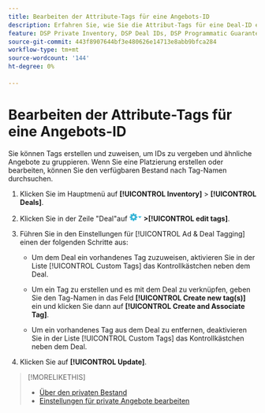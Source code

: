 ```yaml
---
title: Bearbeiten der Attribute-Tags für eine Angebots-ID
description: Erfahren Sie, wie Sie die Attribut-Tags für eine Deal-ID erstellen und bearbeiten.
feature: DSP Private Inventory, DSP Deal IDs, DSP Programmatic Guaranteed Deals
source-git-commit: 443f8907644bf3e480626e14713e8abb9bfca284
workflow-type: tm+mt
source-wordcount: '144'
ht-degree: 0%

---
```


# Bearbeiten der Attribute-Tags für eine Angebots-ID

Sie können Tags erstellen und zuweisen, um IDs zu vergeben und ähnliche Angebote zu gruppieren. Wenn Sie eine Platzierung erstellen oder bearbeiten, können Sie den verfügbaren Bestand nach Tag-Namen durchsuchen.

1. Klicken Sie im Hauptmenü auf **[!UICONTROL Inventory]** > **[!UICONTROL Deals]**.

1. Klicken Sie in der Zeile &quot;Deal&quot;auf ![Menü &quot;Optionen&quot;](/help/dsp/assets/options-menu.png) **>[!UICONTROL edit tags]**.

1. Führen Sie in den Einstellungen für [!UICONTROL Ad & Deal Tagging] einen der folgenden Schritte aus:

   * Um dem Deal ein vorhandenes Tag zuzuweisen, aktivieren Sie in der Liste [!UICONTROL Custom Tags] das Kontrollkästchen neben dem Deal.

   * Um ein Tag zu erstellen und es mit dem Deal zu verknüpfen, geben Sie den Tag-Namen in das Feld **[!UICONTROL Create new tag(s)]** ein und klicken Sie dann auf **[!UICONTROL Create and Associate Tag]**.

   * Um ein vorhandenes Tag aus dem Deal zu entfernen, deaktivieren Sie in der Liste [!UICONTROL Custom Tags] das Kontrollkästchen neben dem Deal.

1. Klicken Sie auf **[!UICONTROL Update]**.

>[!MORELIKETHIS]
>
>* [Über den privaten Bestand](private-inventory-about.md)
>* [Einstellungen für private Angebote bearbeiten](/help/dsp/inventory/deal-id-edit.md)
